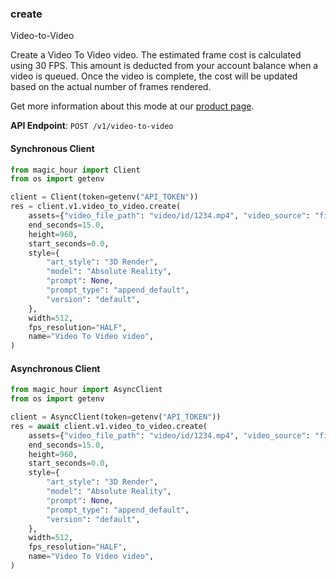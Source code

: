 
### create <a name="create"></a>
Video-to-Video

Create a Video To Video video. The estimated frame cost is calculated using 30 FPS. This amount is deducted from your account balance when a video is queued. Once the video is complete, the cost will be updated based on the actual number of frames rendered.
  
Get more information about this mode at our [product page](/products/video-to-video).
  

**API Endpoint**: `POST /v1/video-to-video`

#### Synchronous Client

```python
from magic_hour import Client
from os import getenv

client = Client(token=getenv("API_TOKEN"))
res = client.v1.video_to_video.create(
    assets={"video_file_path": "video/id/1234.mp4", "video_source": "file"},
    end_seconds=15.0,
    height=960,
    start_seconds=0.0,
    style={
        "art_style": "3D Render",
        "model": "Absolute Reality",
        "prompt": None,
        "prompt_type": "append_default",
        "version": "default",
    },
    width=512,
    fps_resolution="HALF",
    name="Video To Video video",
)
```

#### Asynchronous Client

```python
from magic_hour import AsyncClient
from os import getenv

client = AsyncClient(token=getenv("API_TOKEN"))
res = await client.v1.video_to_video.create(
    assets={"video_file_path": "video/id/1234.mp4", "video_source": "file"},
    end_seconds=15.0,
    height=960,
    start_seconds=0.0,
    style={
        "art_style": "3D Render",
        "model": "Absolute Reality",
        "prompt": None,
        "prompt_type": "append_default",
        "version": "default",
    },
    width=512,
    fps_resolution="HALF",
    name="Video To Video video",
)
```
